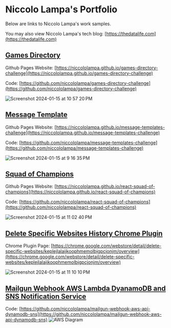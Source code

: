 # Niccolo Lampa's Portfolio

Below are links to Niccolo Lampa's work samples.

You may also view Niccolo Lampa's tech blog: [https://thedatalife.com](https://thedatalife.com)

## [Games Directory](https://niccololampa.github.io/games-directory-challenge) 
Github Pages Website: [https://niccololampa.github.io/games-directory-challenge](https://niccololampa.github.io/games-directory-challenge)

Code: [https://github.com/niccololampa/games-directory-challenge](https://github.com/niccololampa/games-directory-challenge)

![Screenshot 2024-01-15 at 10 57 20 PM](https://github.com/niccololampa/portfolio/assets/37615906/19c48049-49ab-4c5e-a58d-08d9a2ffda06)



## [Message Template](https://niccololampa.github.io/message-templates-challenge)
Github Pages Website: [https://niccololampa.github.io/message-templates-challenge](https://niccololampa.github.io/message-templates-challenge)

Code: [https://github.com/niccololampa/message-templates-challenge](https://github.com/niccololampa/message-templates-challenge)

![Screenshot 2024-01-15 at 9 16 35 PM](https://github.com/niccololampa/portfolio/assets/37615906/6f6771ae-2367-4656-93f2-50b13fc7c0d1)


## [Squad of Champions](https://niccololampa.github.io/react-squad-of-champions)
Github Pages Website: [https://niccololampa.github.io/react-squad-of-champions](https://niccololampa.github.io/react-squad-of-champions)

Code: [https://github.com/niccololampa/react-squad-of-champions](https://github.com/niccololampa/react-squad-of-champions)

![Screenshot 2024-01-15 at 11 02 40 PM](https://github.com/niccololampa/portfolio/assets/37615906/3e24ff06-dc73-4d51-adef-c29c4a54d505)

## [Delete Specific Websites History Chrome Plugin](https://chrome.google.com/webstore/detail/delete-specific-websites/keplejlalaijkoophmemolbjgpcjonjm/overview)

Chrome Plugin Page: [https://chrome.google.com/webstore/detail/delete-specific-websites/keplejlalaijkoophmemolbjgpcjonjm/overview](https://chrome.google.com/webstore/detail/delete-specific-websites/keplejlalaijkoophmemolbjgpcjonjm/overview)

![Screenshot 2024-01-15 at 11 10 10 PM](https://github.com/niccololampa/portfolio/assets/37615906/0fbd9d45-adcd-4dc4-bac6-8256bba7f31c)

## [Mailgun Webhook AWS Lambda DyanamoDB and SNS Notification Service](https://github.com/niccololampa/mailgun-webhook-aws-api-dynamodb-sns)
Code: [https://github.com/niccololampa/mailgun-webhook-aws-api-dynamodb-sns](https://github.com/niccololampa/mailgun-webhook-aws-api-dynamodb-sns)
![AWS Diagram](https://user-images.githubusercontent.com/37615906/202344191-62be4497-09e0-4881-8762-daa390ac0c74.png)


